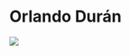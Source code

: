 <h1>Orlando Durán</h1>
<a>
  <img src="https://github.com/OrlandoDuranPY/Iconos/blob/main/Lenguajes/css.png"></>
<a/>
